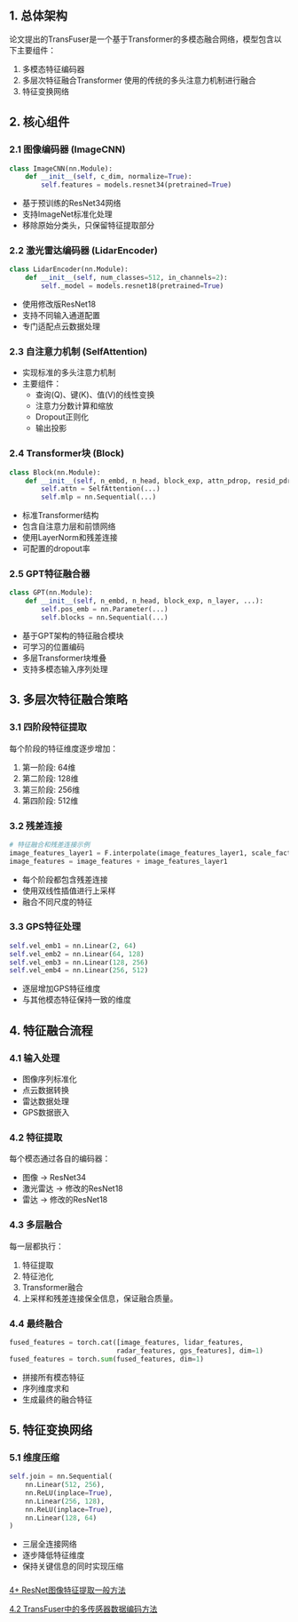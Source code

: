 
## 1. 总体架构

论文提出的TransFuser是一个基于Transformer的多模态融合网络，模型包含以下主要组件：

1. 多模态特征编码器
2. 多层次特征融合Transformer 使用的传统的多头注意力机制进行融合
3. 特征变换网络

## 2. 核心组件

### 2.1 图像编码器 (ImageCNN)

```python
class ImageCNN(nn.Module):
    def __init__(self, c_dim, normalize=True):
        self.features = models.resnet34(pretrained=True)

```

- 基于预训练的ResNet34网络
- 支持ImageNet标准化处理
- 移除原始分类头，只保留特征提取部分

### 2.2 激光雷达编码器 (LidarEncoder)

```python
class LidarEncoder(nn.Module):
    def __init__(self, num_classes=512, in_channels=2):
        self._model = models.resnet18(pretrained=True)

```

- 使用修改版ResNet18
- 支持不同输入通道配置
- 专门适配点云数据处理

### 2.3 自注意力机制 (SelfAttention)

- 实现标准的多头注意力机制
- 主要组件：
    - 查询(Q)、键(K)、值(V)的线性变换
    - 注意力分数计算和缩放
    - Dropout正则化
    - 输出投影

### 2.4 Transformer块 (Block)

```python
class Block(nn.Module):
    def __init__(self, n_embd, n_head, block_exp, attn_pdrop, resid_pdrop):
        self.attn = SelfAttention(...)
        self.mlp = nn.Sequential(...)

```

- 标准Transformer结构
- 包含自注意力层和前馈网络
- 使用LayerNorm和残差连接
- 可配置的dropout率

### 2.5 GPT特征融合器

```python
class GPT(nn.Module):
    def __init__(self, n_embd, n_head, block_exp, n_layer, ...):
        self.pos_emb = nn.Parameter(...)
        self.blocks = nn.Sequential(...)

```

- 基于GPT架构的特征融合模块
- 可学习的位置编码
- 多层Transformer块堆叠
- 支持多模态输入序列处理

## 3. 多层次特征融合策略

### 3.1 四阶段特征提取

每个阶段的特征维度逐步增加：

1. 第一阶段: 64维
2. 第二阶段: 128维
3. 第三阶段: 256维
4. 第四阶段: 512维

### 3.2 残差连接

```python
# 特征融合和残差连接示例
image_features_layer1 = F.interpolate(image_features_layer1, scale_factor=8)
image_features = image_features + image_features_layer1

```

- 每个阶段都包含残差连接
- 使用双线性插值进行上采样
- 融合不同尺度的特征

### 3.3 GPS特征处理

```python
self.vel_emb1 = nn.Linear(2, 64)
self.vel_emb2 = nn.Linear(64, 128)
self.vel_emb3 = nn.Linear(128, 256)
self.vel_emb4 = nn.Linear(256, 512)

```

- 逐层增加GPS特征维度
- 与其他模态特征保持一致的维度

## 4. 特征融合流程

### 4.1 输入处理

- 图像序列标准化
- 点云数据转换
- 雷达数据处理
- GPS数据嵌入

### 4.2 特征提取

每个模态通过各自的编码器：

- 图像 → ResNet34
- 激光雷达 → 修改的ResNet18
- 雷达 → 修改的ResNet18

### 4.3 多层融合

每一层都执行：

1. 特征提取
2. 特征池化
3. Transformer融合
4. 上采样和残差连接保全信息，保证融合质量。

### 4.4 最终融合

```python
fused_features = torch.cat([image_features, lidar_features,
                           radar_features, gps_features], dim=1)
fused_features = torch.sum(fused_features, dim=1)

```

- 拼接所有模态特征
- 序列维度求和
- 生成最终的融合特征

## 5. 特征变换网络

### 5.1 维度压缩

```python
self.join = nn.Sequential(
    nn.Linear(512, 256),
    nn.ReLU(inplace=True),
    nn.Linear(256, 128),
    nn.ReLU(inplace=True),
    nn.Linear(128, 64)
)

```

- 三层全连接网络
- 逐步降低特征维度
- 保持关键信息的同时实现压缩

### 

[4+ ResNet图像特征提取一般方法](https://www.notion.so/4-ResNet-16142a179edf8082b8e1dd030b9f3e9b?pvs=21)

[4.2 TransFuser中的多传感器数据编码方法](https://www.notion.so/4-2-TransFuser-16142a179edf80e08e71d2333ab4a468?pvs=21)
